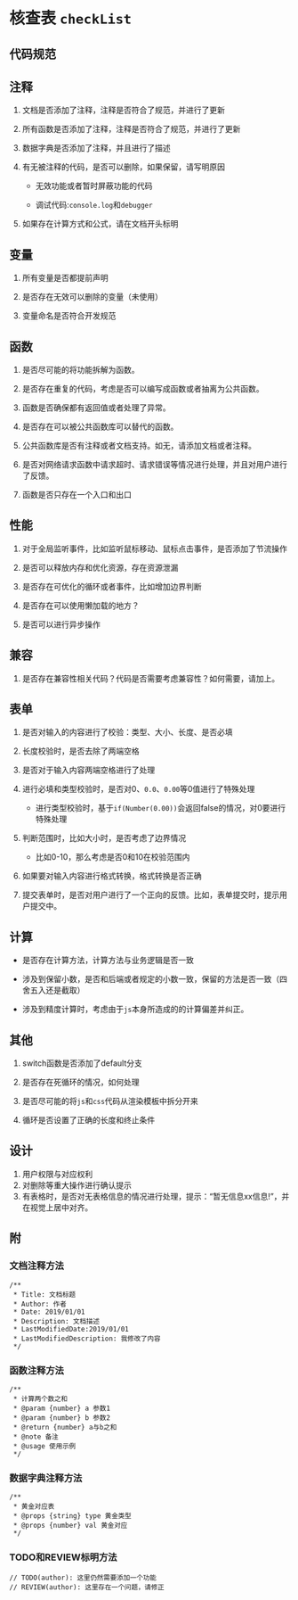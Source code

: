 # 核查表 `checkList`

## 代码规范

## 注释

1.  文档是否添加了注释，注释是否符合了规范，并进行了更新
    
2.  所有函数是否添加了注释，注释是否符合了规范，并进行了更新
    
3.  数据字典是否添加了注释，并且进行了描述
    
4.  有无被注释的代码，是否可以删除，如果保留，请写明原因
    
    *   无效功能或者暂时屏蔽功能的代码
        
    *   调试代码:`console.log`和`debugger`
    
5.  如果存在计算方式和公式，请在文档开头标明
    

## 变量

1.  所有变量是否都提前声明
    
2.  是否存在无效可以删除的变量（未使用）
    
3.  变量命名是否符合开发规范
    

## 函数

1.  是否尽可能的将功能拆解为函数。
    
2.  是否存在重复的代码，考虑是否可以编写成函数或者抽离为公共函数。
    
3.  函数是否确保都有返回值或者处理了异常。
    
4.  是否存在可以被公共函数库可以替代的函数。
    
5.  公共函数库是否有注释或者文档支持。如无，请添加文档或者注释。
    
6.  是否对网络请求函数中请求超时、请求错误等情况进行处理，并且对用户进行了反馈。
    
7.  函数是否只存在一个入口和出口
    

## 性能

1.  对于全局监听事件，比如监听鼠标移动、鼠标点击事件，是否添加了节流操作
    
2.  是否可以释放内存和优化资源，存在资源泄漏
    
3.  是否存在可优化的循环或者事件，比如增加边界判断
    
4.  是否存在可以使用懒加载的地方？
    
5.  是否可以进行异步操作
    

## 兼容

1.  是否存在兼容性相关代码？代码是否需要考虑兼容性？如何需要，请加上。
    

## 表单

1.  是否对输入的内容进行了校验：类型、大小、长度、是否必填
2.  长度校验时，是否去除了两端空格
3.  是否对于输入内容两端空格进行了处理
4.  进行必填和类型校验时，是否对0、`0.0`、`0.00`等0值进行了特殊处理

    *   进行类型校验时，基于`if(Number(0.00))`会返回false的情况，对0要进行特殊处理
5.  判断范围时，比如大小时，是否考虑了边界情况

    *   比如0-10，那么考虑是否0和10在校验范围内
6.  如果要对输入内容进行格式转换，格式转换是否正确
7.  提交表单时，是否对用户进行了一个正向的反馈。比如，表单提交时，提示用户提交中。

## 计算

*   是否存在计算方法，计算方法与业务逻辑是否一致
    
*   涉及到保留小数，是否和后端或者规定的小数一致，保留的方法是否一致（四舍五入还是截取）
    
*   涉及到精度计算时，考虑由于`js`本身所造成的的计算偏差并纠正。
    

## 其他

1.  switch函数是否添加了default分支
    
2.  是否存在死循环的情况，如何处理
    
3.  是否尽可能的将`js`和`css`代码从渲染模板中拆分开来
    
4.  循环是否设置了正确的长度和终止条件
    

## 设计

1.  用户权限与对应权利
2.  对删除等重大操作进行确认提示
3.  有表格时，是否对无表格信息的情况进行处理，提示：“暂无信息xx信息!”，并在视觉上居中对齐。

## 附

### 文档注释方法

~~~
/**
 * Title: 文档标题
 * Author: 作者
 * Date: 2019/01/01
 * Description: 文档描述
 * LastModifiedDate:2019/01/01
 * LastModifiedDescription: 我修改了内容
 */
~~~

### 函数注释方法

~~~
/**
 * 计算两个数之和
 * @param {number} a 参数1 
 * @param {number} b 参数2
 * @return {number} a与b之和 
 * @note 备注
 * @usage 使用示例
 */
~~~

### 数据字典注释方法

~~~
/**
 * 黄金对应表
 * @props {string} type 黄金类型
 * @props {number} val 黄金对应
 */
~~~

### TODO和REVIEW标明方法

~~~
// TODO(author): 这里仍然需要添加一个功能
// REVIEW(author): 这里存在一个问题，请修正
~~~